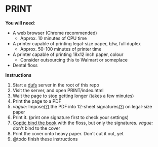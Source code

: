 # PRINT

**You will need**:

- A web browser (Chrome recommended)
    - Approx. 10 minutes of CPU time
- A printer capable of printing legal-size paper, b/w, full duplex
    - Approx. 50-100 minutes of printer time
- A printer capable of printing 18x12 inch paper, colour
    - Consider outsourcing this to Walmart or someplace
- Dental floss

**Instructions**

1. Start a [dufs][dufs] server in the root of this repo
1. Visit the server, and open PRINT/index.html
1. Wait the page to stop getting longer (takes a few minutes)
1. Print the page to a PDF
1. *vague:* Impose[(?)][impose] the PDF into 12-sheet signatures[(?)][signature] on legal-size paper
1. Print it. (print one signature first to check your settings)
1. [Coptic bind the book][coptic] with the floss, but only the signatures. *vague:* don't bind to the cover
1. Print the cover onto heavy paper. Don't cut it out, yet
1. @todo finish these instructions

[coptic]: https://www.wikihow.com/Coptic-Bind-a-Book
[dufs]: https://github.com/sigoden/dufs
[impose]: https://www.reddit.com/r/bookbinding/1akbe1a
[signature]: https://en.wikipedia.org/wiki/Section_(bookbinding)
